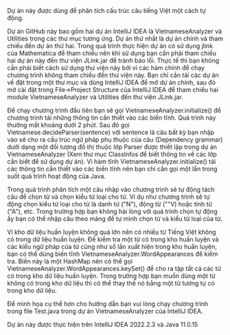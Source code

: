 Dự án này được dùng để phân tích cấu trúc câu tiếng Việt một cách tự động.

Dự án GitHub này bao gồm hai dự án IntelliJ IDEA là VietnameseAnalyzer và Utilities trong các thư mục tương ứng. Dự án thứ nhất là dự án chính và tham chiếu đến dự án thứ hai. Trong quá trình thực hiện dự án có sử dụng jlink của Mathematica để tham chiếu nên khi sử dụng bạn cần phải tham chiếu hai dự án này đến thư viện JLink.jar để tránh báo lỗi. Thực tế thì bạn không cần phải biết cách sử dụng thư viện này bởi vì các hàm chính để chạy chương trình không tham chiếu đến thư viện này. Bạn chỉ cần tải các dự án về đặt trong một thư mục và dùng IntelliJ IDEA để mở dự án chính, sau đó mở cài đặt trong File->Project Structure của IntelliJ IDEA để tham chiếu hai module VietnameseAnalyzer và Utilities đến thư viện JLink.jar.

Để chạy chương trình đầu tiên bạn sẽ gọi VietnameseAnalyzer.initialize() để chương trình tải những thông tin cần thiết vào các biến tĩnh. Quá trình này thường mất khoảng dưới 2 phút. Sau đó gọi Vietnamese.decideParser(sentence) với sentence là câu bất kỳ bạn nhập vào sẽ cho ra cấu trúc ngữ pháp phụ thuộc của câu (Dependency grammar) dưới dạng một đối tượng đồ thị thuộc lớp Parser được thiết lập trong dự án VietnameseAnalyzer (Xem thư mục ClassInfos để biết thông tin về các lớp cần biết để sử dụng dự án). Vì hàm tĩnh VietnameseAnalyzer.initialize() tải các thông tin cần thiết vào các biến tĩnh nên bạn chỉ cần gọi một lần trong suốt quá trình hoạt động của Java. 

Trong quá trình phân tích một câu nhập vào chương trình sẽ tự động tách câu để chọn từ và chọn kiểu từ loại cho từ. Ví dụ như chương trình sẽ tự động chọn kiểu từ loại cho từ là danh từ ("N"), động từ (""V) hoặc tính từ ("A"), etc. Trong trường hợp bạn không hài lòng với quá trình chọn tự động ấy bạn có thể nhập câu theo mảng để tự mình chọn từ và kiểu từ loại của từ. 

Vì kho dữ liệu huấn luyện không quá lớn nên có nhiều từ Tiếng Việt không có trong dữ liệu huấn luyện. Để kiểm tra một từ có trong kho huấn luyện và các kiểu ngữ pháp của từ cũng như số lần xuất hiện trong kho huấn luyện, bạn có thể dùng biến tĩnh VietnameseAnalyzer.WordAppearances để kiểm tra. Biến này là một HashMap nên có thể gọi VietnameseAnalyzer.WordAppearances.keySet() để cho ra tập tất cả các từ có trong kho dữ liệu huấn luyện. Trong trường hợp bạn muốn dùng một từ không có trong kho dữ liệu thì có thể thay thế nó bằng một từ tương tự có trong kho dữ liệu. 

Để minh họa cụ thể hơn cho hướng dẫn bạn vui lòng chạy chương trình trong file Test.java trong dự án VietnameseAnalyzer của IntelliJ IDEA.

Dự án này được thực hiện trên IntelliJ IDEA 2022.2.3 và Java 11.0.15
